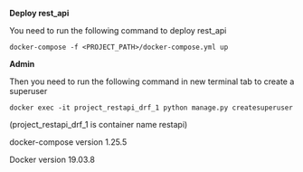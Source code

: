 **Deploy rest_api**

You need to run the following command to deploy rest_api

`docker-compose -f <PROJECT_PATH>/docker-compose.yml up`

**Admin**

Then you need to run the following command in new terminal tab to create a superuser
 
`docker exec -it project_restapi_drf_1 python manage.py createsuperuser`

(project_restapi_drf_1 is  container name restapi)

docker-compose version 1.25.5

Docker version 19.03.8

